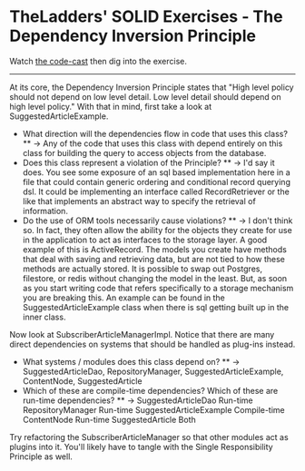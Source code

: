 TheLadders' SOLID Exercises - The Dependency Inversion Principle
===============

Watch [the code-cast](http://www.cleancoders.com/codecast/clean-code-episode-13/show) then dig into the exercise.

---

At its core, the Dependency Inversion Principle states that "High level policy should not depend on low level detail. Low level detail should depend on high level policy." With that in mind, first take a look at SuggestedArticleExample.

* What direction will the dependencies flow in code that uses this class?
  ** -> Any of the code that uses this class with depend entirely on this class for building the query to access objects from the database.
* Does this class represent a violation of the Principle?
  ** -> I'd say it does. You see some exposure of an sql based implementation here in a file that could contain generic ordering and conditional record querying dsl. It could be implementing an
        interface called RecordRetriever or the like that implements an abstract way to specify the retrieval of information.
* Do the use of ORM tools necessarily cause violations?
  ** -> I don't think so. In fact, they often allow the ability for the objects they create for use in the application to act as interfaces to the storage layer.
        A good example of this is ActiveRecord. The models you create have methods that deal with saving and retrieving data, but are not tied to how these methods are actually stored.
        It is possible to swap out Postgres, filestore, or redis without changing the model in the least. But, as soon as you start writing code that refers specifically to a storage mechanism
        you are breaking this. An example can be found in the SuggestedArticleExample class when there is sql getting built up in the inner class.

Now look at SubscriberArticleManagerImpl. Notice that there are many direct dependencies on systems that should be handled as plug-ins instead.

* What systems / modules does this class depend on?
  ** -> SuggestedArticleDao,
        RepositoryManager,
        SuggestedArticleExample,
        ContentNode,
        SuggestedArticle
* Which of these are compile-time dependencies? Which of these are run-time dependencies?
  ** -> SuggestedArticleDao      Run-time 
        RepositoryManager        Run-time
        SuggestedArticleExample  Compile-time 
        ContentNode              Run-time 
        SuggestedArticle         Both      

Try refactoring the SubscriberArticleManager so that other modules act as plugins into it. You'll likely have to tangle with the Single Responsibility Principle as well.
